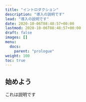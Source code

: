 ```yaml
---
title: "イントロダクション"
description: "導入の説明です"
lead: "導入の説明です"
date: 2020-10-06T08:48:57+00:00
lastmod: 2020-10-06T08:48:57+00:00
draft: false
images: []
menu:
  docs:
    parent: "prologue"
weight: 100
toc: true
---
```


## 始めよう

これは説明です
